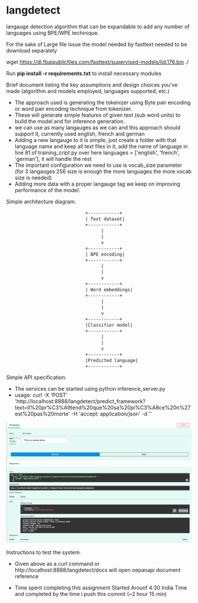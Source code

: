 # langdetect
langauge detection algorithm that can be expandable to add any number of languages using BPE/WPE techinique.

For the sake of Large file issue the model needed by fasttext needed to be download separately

wget https://dl.fbaipublicfiles.com/fasttext/supervised-models/lid.176.bin ./

Run <b>pip install -r requirements.txt</b>  to install necessary modules

Brief document listing the key assumptions and design choices you've made (algorithm and models employed, languages supported, etc.)
* The approach used is generating the tokenizer using Byte pair encoding or word pair encoding technique from tokenizer.
* These will generate simple features of given text (sub word units) to build the model and for inference generation.
* we can use as many langauges as we can and this approach should support it, currently used english, french and german
* Adding a new langauge to it is simple, just create a folder with that language name and keep all text files in it, add the name of language in line 81 of training_cript.py over here languages = ['english', 'french', 'german'], it will handle the rest
* The important configuration we need to use is vocab_size parameter (for 3 langauges 256 size is enough the more languages the more vocab size is needed)
* Adding more data with a proper langauge tag we keep on improving performance of the model.


Simple architecture diagram.

                                  +------------+
                                  | Text dataset|
                                  +------------+
                                        |
                                        |
                                        v
                                  +------------+
                                  | BPE encoding|
                                  +------------+
                                        |
                                        |
                                        v
                                  +------------+
                                  | Word embeddings|
                                  +------------+
                                        |
                                        |
                                        v
                                  +------------+
                                  |Classifier model|
                                  +------------+
                                        |
                                        |
                                        v
                                  +------------+
                                  |Predicted language|
                                  +------------+


Simple API specification.
* The services can be started using python inference_server.py
* usage: curl -X 'POST' 'http://localhost:8888/langdetect/predict_framework?text=Il%20pr%C3%A9tend%20que%20sa%20pi%C3%A8ce%20n%27est%20pas%20morte' -H 'accept: application/json' -d ''


![Demo result](https://github.com/rohithkodali/langdetect/blob/main/demo.png?raw=true "Demo result")


Instructions to test the system.
* Given above as a curl command or http://localhost:8888/langdetect/docs will open oepanapi document reference

* Time spent completing this assignment 
 Started Arounf 4:30 India Time and completed by the time i push this commit (~2 hour 15 min)
